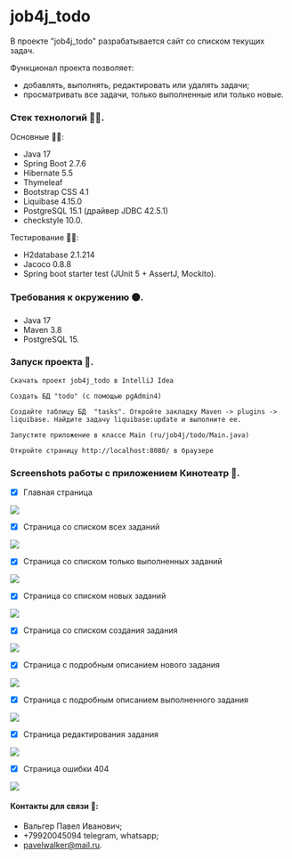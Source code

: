 # job4j_todo

В проекте "job4j_todo" разрабатывается сайт со списком текущих задач.

Функционал проекта позволяет:
* добавлять, выполнять, редактировать или удалять задачи;
* просматривать все задачи, только выполненные или только новые.

### Стек технологий :technologist:.
Основные :man_technologist:: 
- Java 17
- Spring Boot 2.7.6
- Hibernate 5.5
- Thymeleaf
- Bootstrap CSS 4.1
- Liquibase 4.15.0
- PostgreSQL 15.1 (драйвер JDBC 42.5.1)
- checkstyle 10.0.

Тестирование :mechanic::
- H2database 2.1.214
- Jacoco 0.8.8
- Spring boot starter test (JUnit 5 + AssertJ, Mockito).

### Требования к окружению :black_circle:.
- Java 17
- Maven 3.8
- PostgreSQL 15.

### Запуск проекта :running:.
```Скачать проект job4j_todo в IntelliJ Idea```

```Создать БД "todo" (с помощью pgAdmin4)```

```Cоздайте таблицу БД  "tasks". Откройте закладку Maven -> plugins -> liquibase. Найдите задачу liquibase:update и выполните ее.```

```Запустите приложение в классе Main (ru/job4j/todo/Main.java)```

```Откройте страницу http://localhost:8080/ в браузере```

### Screenshots работы с приложением Кинотеатр :cinema:.

- [x] Главная страница

![](https://raw.githubusercontent.com/PavelValger/job4j_todo/e0d3478dc097e91aa67d63b0845a4f0c745068e6/img/1.jpg)

- [x] Страница со списком всех заданий

![](https://raw.githubusercontent.com/PavelValger/job4j_todo/e0d3478dc097e91aa67d63b0845a4f0c745068e6/img/2.jpg)

- [x] Страница со списком только выполненных заданий

![](https://raw.githubusercontent.com/PavelValger/job4j_todo/e0d3478dc097e91aa67d63b0845a4f0c745068e6/img/3.jpg)

- [x] Страница со списком новых заданий

![](https://raw.githubusercontent.com/PavelValger/job4j_todo/e0d3478dc097e91aa67d63b0845a4f0c745068e6/img/4.jpg)

- [x] Страница со списком создания задания

![](https://raw.githubusercontent.com/PavelValger/job4j_todo/e0d3478dc097e91aa67d63b0845a4f0c745068e6/img/5.jpg)

- [x] Страница с подробным описанием нового задания

![](https://raw.githubusercontent.com/PavelValger/job4j_todo/e0d3478dc097e91aa67d63b0845a4f0c745068e6/img/6.jpg)

- [x] Страница с подробным описанием выполненного задания

![](https://raw.githubusercontent.com/PavelValger/job4j_todo/e0d3478dc097e91aa67d63b0845a4f0c745068e6/img/7.jpg)

- [x] Страница редактирования задания

![](https://raw.githubusercontent.com/PavelValger/job4j_todo/e0d3478dc097e91aa67d63b0845a4f0c745068e6/img/8.jpg)

- [x] Страница ошибки 404

![](https://raw.githubusercontent.com/PavelValger/job4j_todo/e0d3478dc097e91aa67d63b0845a4f0c745068e6/img/9.jpg)


#### Контакты для связи :iphone::
* Вальгер Павел Иванович;
* +79920045094 telegram, whatsapp;
* pavelwalker@mail.ru.